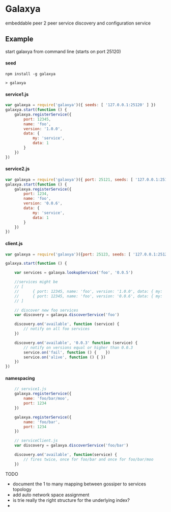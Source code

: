 # Galaxya

embeddable peer 2 peer service discovery and configuration service

## Example

start galaxya from command line (starts on port 25120)
#### seed
```
npm install -g galaxya

> galaxya
```

#### service1.js
```javascript
var galaxya = require('galaxya')({ seeds: [ '127.0.0.1:25120' ] })
galaxya.start(function () {
	galaxya.registerService({
		port: 12345,
		name: 'foo',
		version: '1.0.0',
		data: {
			my: 'service',
			data: 1
		}
	})
})
```

#### service2.js
```javascript
var galaxya = require('galaxya')({ port: 25121, seeds: [ '127.0.0.1:25120' ] }})
galaxya.start(function () {
	galaxya.registerService({
		port: 1234,
		name: 'foo',
		version: '0.0.6',
		data: {
			my: 'service',
			data: 1
		}
	})
})
```

#### client.js
```javascript
var galaxya = require('galaxya')({port: 25123, seeds: [ '127.0.0.1:25122' ]})

galaxya.start(function () {

	var services = galaxya.lookupService('foo', '0.0.5')

	//services might be
	// [
	// 		{ port: 12345, name: 'foo', version: '1.0.0', data: { my: 'service', data: 1 }},
	//		{ port: 12345, name: 'foo', version: '0.0.6', data: { my: 'service', data: 1 }}
	// ]

	// discover new foo services
	var discovery = galaxya.discoverService('foo')

	discovery.on('available', function (service) {
		// notify on all foo services
	})

	discovery.on('available', '0.0.3' function (service) {
		// notify on versions equal or higher than 0.0.3
		service.on('fail', function () {	})
		service.on('alive', function () { })
	})
})

```

#### namespacing
```javascript
	// service1.js
	galaxya.registerService({
		name: 'foo/bar/moo',
		port: 1234
	})

	galaxya.registerService({
		name: 'foo/bar',
		port: 1234
	})

	// serviceClient.js
	var discovery = galaxya.discoverService('foo/bar')

	discovery.on('available', function(service) {
		// fires twice, once for foo/bar and once for foo/bar/moo
	})

```


TODO
* document the 1 to many mapping between gossiper to services topology
* add auto network space assignment
* is trie really the right structure for the underlying index?
*

